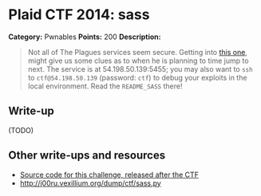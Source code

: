 # Plaid CTF 2014: sass

**Category:** Pwnables
**Points:** 200
**Description:**

> Not all of The Plagues services seem secure. Getting into [this one](sass-3b23e61c9defaf34f7111ba425f12208.gz), might give us some clues as to when he is planning to time jump to next. The service is at 54.198.50.139:5455; you may also want to `ssh` to `ctf@54.198.50.139` (password: `ctf`) to debug your exploits in the local environment. Read the `README_SASS` there!

## Write-up

(TODO)

## Other write-ups and resources

* [Source code for this challenge, released after the CTF](https://github.com/pwning/plaidctf2014/tree/master/pwnables/sass)
* <http://j00ru.vexillium.org/dump/ctf/sass.py>
